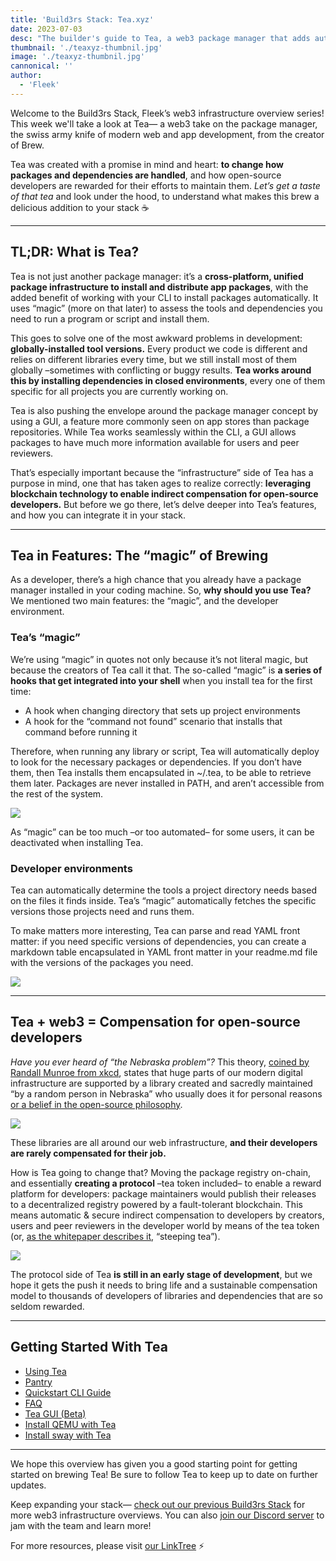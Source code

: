 ```yaml
---
title: 'Build3rs Stack: Tea.xyz'
date: 2023-07-03
desc: "The builder's guide to Tea, a web3 package manager that adds automation, developer environments and a little bit of magic to software development."
thumbnail: './teaxyz-thumbnil.jpg'
image: './teaxyz-thumbnil.jpg'
cannonical: ''
author:
  - 'Fleek'
---
```


Welcome to the Build3rs Stack, Fleek’s web3 infrastructure overview series! This week we'll take a look at Tea— a web3 take on the package manager, the swiss army knife of modern web and app development, from the creator of Brew.

Tea was created with a promise in mind and heart: **to change how packages and dependencies are handled**, and how open-source developers are rewarded for their efforts to maintain them. _Let’s get a taste of that tea_ and look under the hood, to understand what makes this brew a delicious addition to your stack ☕

---

## TL;DR: What is Tea?

Tea is not just another package manager: it’s a **cross-platform, unified package infrastructure to install and distribute app packages**, with the added benefit of working with your CLI to install packages automatically. It uses “magic” (more on that later) to assess the tools and dependencies you need to run a program or script and install them.

This goes to solve one of the most awkward problems in development: **globally-installed tool versions.** Every product we code is different and relies on different libraries every time, but we still install most of them globally –sometimes with conflicting or buggy results. **Tea works around this by installing dependencies in closed environments**, every one of them specific for all projects you are currently working on.

Tea is also pushing the envelope around the package manager concept by using a GUI, a feature more commonly seen on app stores than package repositories. While Tea works seamlessly within the CLI, a GUI allows packages to have much more information available for users and peer reviewers.

That’s especially important because the “infrastructure” side of Tea has a purpose in mind, one that has taken ages to realize correctly: **leveraging blockchain technology to enable indirect compensation for open-source developers.** But before we go there, let’s delve deeper into Tea’s features, and how you can integrate it in your stack.

---

## Tea in Features: The “magic” of Brewing

As a developer, there’s a high chance that you already have a package manager installed in your coding machine. So, **why should you use Tea?** We mentioned two main features: the “magic”, and the developer environment.

### Tea’s “magic”

We’re using “magic” in quotes not only because it’s not literal magic, but because the creators of Tea call it that. The so-called “magic” is **a series of hooks that get integrated into your shell** when you install tea for the first time:

- A hook when changing directory that sets up project environments
- A hook for the “command not found” scenario that installs that command before running it

Therefore, when running any library or script, Tea will automatically deploy to look for the necessary packages or dependencies. If you don’t have them, then Tea installs them encapsulated in ~/.tea, to be able to retrieve them later. Packages are never installed in PATH, and aren’t accessible from the rest of the system.

![](./tea-magic.png)

As “magic” can be too much –or too automated– for some users, it can be deactivated when installing Tea.

### Developer environments

Tea can automatically determine the tools a project directory needs based on the files it finds inside. Tea’s “magic” automatically fetches the specific versions those projects need and runs them.

To make matters more interesting, Tea can parse and read YAML front matter: if you need specific versions of dependencies, you can create a markdown table encapsulated in YAML front matter in your readme.md file with the versions of the packages you need.

![](./tea-markdown.png)

---

## Tea + web3 = Compensation for open-source developers

_Have you ever heard of “the Nebraska problem”?_ This theory, [coined by Randall Munroe from xkcd](https://xkcd.com/2347/), states that huge parts of our modern digital infrastructure are supported by a library created and sacredly maintained “by a random person in Nebraska” who usually does it for personal reasons [or a belief in the open-source philosophy](http://www.catb.org/~esr/writings/cathedral-bazaar/).

![](./nebraska-problem.png)

These libraries are all around our web infrastructure, **and their developers are rarely compensated for their job.**

How is Tea going to change that? Moving the package registry on-chain, and essentially **creating a protocol** –tea token included– to enable a reward platform for developers: package maintainers would publish their releases to a decentralized registry powered by a fault-tolerant blockchain. This means automatic & secure indirect compensation to developers by creators, users and peer reviewers in the developer world by means of the tea token (or, [as the whitepaper describes it](https://tea.xyz/tea.white-paper.pdf), “steeping tea”).

![](./tea-rewards.png)

The protocol side of Tea **is still in an early stage of development**, but we hope it gets the push it needs to bring life and a sustainable compensation model to thousands of developers of libraries and dependencies that are so seldom rewarded.

---

## Getting Started With Tea

- [Using Tea](https://docs.tea.xyz/getting-started/using-tea)
- [Pantry](https://tea.xyz/packages/)
- [Quickstart CLI Guide](https://docs.tea.xyz/getting-started/install-tea)
- [FAQ](https://docs.tea.xyz/appendix/faq)
- [Tea GUI (Beta)](https://tea.xyz/gui/)
- [Install QEMU with Tea](https://tea.xyz/+qemu.org/)
- [Install sway with Tea](https://tea.xyz/+fuellabs.github.io/sway/)

---

We hope this overview has given you a good starting point for getting started on brewing Tea! Be sure to follow Tea to keep up to date on further updates.

Keep expanding your stack— [check out our previous Build3rs Stack](https://fleek.xyz/guides/) for more web3 infrastructure overviews. You can also [join our Discord server](https://discord.gg/fleek) to jam with the team and learn more!

For more resources, please visit [our LinkTree](https://linktr.ee/fleek) ⚡
